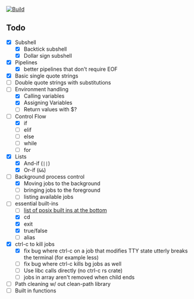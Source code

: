 [![Build](https://github.com/jacobmealey/slush/actions/workflows/rust.yml/badge.svg)](https://github.com/jacobmealey/slush/actions/workflows/rust.yml)
## Todo
- [x] Subshell
  - [x] Backtick subshell
  - [x] Dollar sign subshell
- [x] Pipelines
  - [x] better pipelines that don't require EOF 
- [x] Basic single quote strings
- [ ] Double quote strings with substitutions
- [ ] Environment handling
  - [x] Calling variables
  - [x] Assigning Variables
  - [ ] Return values with $?
- [ ] Control Flow
  - [x] if
  - [ ] elif
  - [ ] else
  - [ ] while
  - [ ] for
- [x] Lists
  - [x] And-if (`||`)
  - [x] Or-if (`&&`)
- [ ] Background process control
  - [x] Moving jobs to the background
  - [ ] bringing jobs to the foreground
  - [ ] listing available jobs
- [ ] essential built-ins
  - [ ] [list of posix built ins at the bottom](https://pubs.opengroup.org/onlinepubs/9699919799/utilities/V3_chap01.html)
  - [x] cd
  - [x] exit
  - [x] true/false
  - [ ] alias
- [x] ctrl-c to kill jobs
  - [x] fix bug where ctrl-c on a job that modifies TTY state utterly breaks the terminal (for example less)
  - [ ] fix bug where ctrl-c kills bg jobs as well
  - [ ] Use libc calls directly (no ctrl-c rs crate)
  - [ ] jobs in array aren't removed when child ends
- [ ] Path cleaning w/ out clean-path library
- [ ] Built in functions
